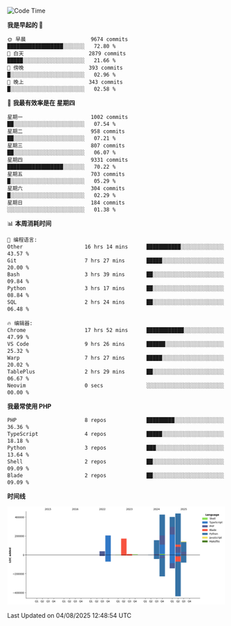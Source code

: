 <!--START_SECTION:waka-->
![Code Time](http://img.shields.io/badge/Code%20Time-3%2C941%20hrs%2030%20mins-blue)

**我是早起的 🐤** 

```text
🌞 早晨                     9674 commits        ██████████████████░░░░░░░   72.80 % 
🌆 白天                     2879 commits        █████░░░░░░░░░░░░░░░░░░░░   21.66 % 
🌃 傍晚                     393 commits         █░░░░░░░░░░░░░░░░░░░░░░░░   02.96 % 
🌙 晚上                     343 commits         █░░░░░░░░░░░░░░░░░░░░░░░░   02.58 % 
```
📅 **我最有效率是在 星期四** 

```text
星期一                      1002 commits        ██░░░░░░░░░░░░░░░░░░░░░░░   07.54 % 
星期二                      958 commits         ██░░░░░░░░░░░░░░░░░░░░░░░   07.21 % 
星期三                      807 commits         ██░░░░░░░░░░░░░░░░░░░░░░░   06.07 % 
星期四                      9331 commits        ██████████████████░░░░░░░   70.22 % 
星期五                      703 commits         █░░░░░░░░░░░░░░░░░░░░░░░░   05.29 % 
星期六                      304 commits         █░░░░░░░░░░░░░░░░░░░░░░░░   02.29 % 
星期日                      184 commits         ░░░░░░░░░░░░░░░░░░░░░░░░░   01.38 % 
```


📊 **本周消耗时间** 

```text
💬 编程语言: 
Other                    16 hrs 14 mins      ███████████░░░░░░░░░░░░░░   43.57 % 
Git                      7 hrs 27 mins       █████░░░░░░░░░░░░░░░░░░░░   20.00 % 
Bash                     3 hrs 39 mins       ██░░░░░░░░░░░░░░░░░░░░░░░   09.84 % 
Python                   3 hrs 17 mins       ██░░░░░░░░░░░░░░░░░░░░░░░   08.84 % 
SQL                      2 hrs 24 mins       ██░░░░░░░░░░░░░░░░░░░░░░░   06.48 % 

🔥 编辑器: 
Chrome                   17 hrs 52 mins      ████████████░░░░░░░░░░░░░   47.99 % 
VS Code                  9 hrs 26 mins       ██████░░░░░░░░░░░░░░░░░░░   25.32 % 
Warp                     7 hrs 27 mins       █████░░░░░░░░░░░░░░░░░░░░   20.02 % 
TablePlus                2 hrs 29 mins       ██░░░░░░░░░░░░░░░░░░░░░░░   06.67 % 
Neovim                   0 secs              ░░░░░░░░░░░░░░░░░░░░░░░░░   00.00 % 
```

**我最常使用 PHP** 

```text
PHP                      8 repos             █████████░░░░░░░░░░░░░░░░   36.36 % 
TypeScript               4 repos             █████░░░░░░░░░░░░░░░░░░░░   18.18 % 
Python                   3 repos             ███░░░░░░░░░░░░░░░░░░░░░░   13.64 % 
Shell                    2 repos             ██░░░░░░░░░░░░░░░░░░░░░░░   09.09 % 
Blade                    2 repos             ██░░░░░░░░░░░░░░░░░░░░░░░   09.09 % 
```



**时间线**

![Lines of Code chart](https://raw.githubusercontent.com/abrahamgreyson/abrahamgreyson/main/assets/bar_graph.png)


 Last Updated on 04/08/2025 12:48:54 UTC
<!--END_SECTION:waka-->
